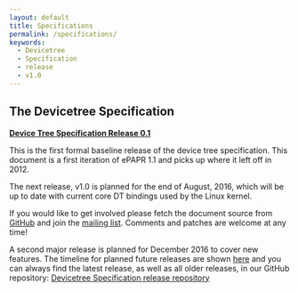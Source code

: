 ```yaml
---
layout: default
title: Specifications
permalink: /specifications/
keywords:
  - Devicetree
  - Specification
  - release
  - v1.0
---
```

## **The Devicetree Specification**

<a href="/downloads/devicetree-specification-v0.1-20160524.pdf" target="_blank"><strong>Device Tree Specification Release 0.1</strong></a><br>

This is the first formal baseline release of the device tree specification. This document is a first iteration of ePAPR 1.1 and picks up where it left off in 2012.

The next release, v1.0 is planned for the end of August, 2016, which will be up to date with current core DT bindings used by the Linux kernel.

If you would like to get involved please fetch the document source from [GitHub](https://github.com/devicetree-org/devicetree-specification-released) and join the [mailing list](http://vger.kernel.org/vger-lists.html#devicetree-spec). Comments and patches are welcome at any time!

A second major release is planned for December 2016 to cover new features. The timeline for planned future releases are shown [here](/releases/) and you can always find the latest release, as well as all older releases, in our GitHub repository: [Devicetree Specification release repository](https://github.com/devicetree-org/devicetree-specification-released)
